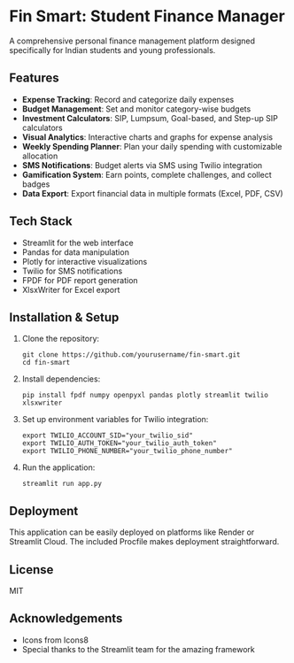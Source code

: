 # Fin Smart: Student Finance Manager

A comprehensive personal finance management platform designed specifically for Indian students and young professionals.

## Features

- **Expense Tracking**: Record and categorize daily expenses
- **Budget Management**: Set and monitor category-wise budgets
- **Investment Calculators**: SIP, Lumpsum, Goal-based, and Step-up SIP calculators
- **Visual Analytics**: Interactive charts and graphs for expense analysis
- **Weekly Spending Planner**: Plan your daily spending with customizable allocation
- **SMS Notifications**: Budget alerts via SMS using Twilio integration
- **Gamification System**: Earn points, complete challenges, and collect badges
- **Data Export**: Export financial data in multiple formats (Excel, PDF, CSV)

## Tech Stack

- Streamlit for the web interface
- Pandas for data manipulation
- Plotly for interactive visualizations
- Twilio for SMS notifications
- FPDF for PDF report generation
- XlsxWriter for Excel export

## Installation & Setup

1. Clone the repository:
   ```
   git clone https://github.com/yourusername/fin-smart.git
   cd fin-smart
   ```

2. Install dependencies:
   ```
   pip install fpdf numpy openpyxl pandas plotly streamlit twilio xlsxwriter
   ```

3. Set up environment variables for Twilio integration:
   ```
   export TWILIO_ACCOUNT_SID="your_twilio_sid"
   export TWILIO_AUTH_TOKEN="your_twilio_auth_token"
   export TWILIO_PHONE_NUMBER="your_twilio_phone_number"
   ```

4. Run the application:
   ```
   streamlit run app.py
   ```

## Deployment

This application can be easily deployed on platforms like Render or Streamlit Cloud. The included Procfile makes deployment straightforward.

## License

MIT

## Acknowledgements

- Icons from Icons8
- Special thanks to the Streamlit team for the amazing framework